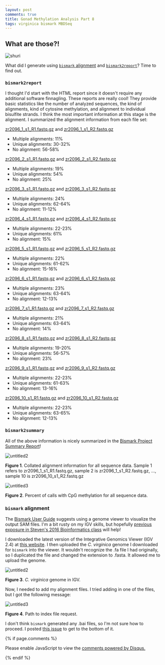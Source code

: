 ```yaml
---
layout: post
comments: true
title: Gonad Methylation Analysis Part 8
tags: virginica bismark MBDSeq
---
```


## What are those?!  

![shuri](https://78.media.tumblr.com/1ba82b636e2962b2d3fc108ca3a150f4/tumblr_p4oz7qKvPJ1rzfnw1o3_1280.png)

What did I generate using [`bismark` alignment](https://yaaminiv.github.io/Gonad-Methylation-Analysis-Part5/) and [`bismark2report`](https://yaaminiv.github.io/Gonad-Methylation-Analysis-Part6/)? Time to find out.

### `bismark2report`

I thought I'd start with the HTML report since it doesn't require any additional software finnagling. These reports are really cool! They provide basic statistics like the number of analyzed sequences, the kind of alignments, kind of cytosine methylation, and alignment to individual bisulfite strands. I think the most important information at this stage is the alignment. I summarized the alignment information from each file set:

[zr2096_1_s1_R1.fastq.gz](https://github.com/RobertsLab/project-virginica-oa/blob/master/analyses/2018-04-27-Bismark/2018-04-29-Bismark2Report-Outputs/zr2096_1_s1_R1_bismark_bt2_SE_report.html) and [zr2096_1_s1_R2.fastq.gz](https://github.com/RobertsLab/project-virginica-oa/blob/master/analyses/2018-04-27-Bismark/2018-04-29-Bismark2Report-Outputs/zr2096_1_s1_R2_bismark_bt2_SE_report.html)
- Multiple alignments: 11%
- Unique alignments: 30-32%
- No alignment: 56-58%

[zr2096_2_s1_R1.fastq.gz](https://github.com/RobertsLab/project-virginica-oa/blob/master/analyses/2018-04-27-Bismark/2018-04-29-Bismark2Report-Outputs/zr2096_2_s1_R1_bismark_bt2_SE_report.html) and [zr2096_2_s1_R2.fastq.gz](https://github.com/RobertsLab/project-virginica-oa/blob/master/analyses/2018-04-27-Bismark/2018-04-29-Bismark2Report-Outputs/zr2096_2_s1_R2_bismark_bt2_SE_report.html)
- Multiple alignments: 19%
- Unique alignments: 54%
- No alignment: 25%

[zr2096_3_s1_R1.fastq.gz](https://github.com/RobertsLab/project-virginica-oa/blob/master/analyses/2018-04-27-Bismark/2018-04-29-Bismark2Report-Outputs/zr2096_3_s1_R1_bismark_bt2_SE_report.html) and [zr2096_3_s1_R2.fastq.gz](https://github.com/RobertsLab/project-virginica-oa/blob/master/analyses/2018-04-27-Bismark/2018-04-29-Bismark2Report-Outputs/zr2096_3_s1_R2_bismark_bt2_SE_report.html)
- Multiple alignments: 24%
- Unique alignments: 62-64%
- No alignment: 11-12%

[zr2096_4_s1_R1.fastq.gz](https://github.com/RobertsLab/project-virginica-oa/blob/master/analyses/2018-04-27-Bismark/2018-04-29-Bismark2Report-Outputs/zr2096_4_s1_R1_bismark_bt2_SE_report.html) and [zr2096_4_s1_R2.fastq.gz](https://github.com/RobertsLab/project-virginica-oa/blob/master/analyses/2018-04-27-Bismark/2018-04-29-Bismark2Report-Outputs/zr2096_4_s1_R2_bismark_bt2_SE_report.html)
- Multiple alignments: 22-23%
- Unique alignments: 61%
- No alignment: 15%

[zr2096_5_s1_R1.fastq.gz](https://github.com/RobertsLab/project-virginica-oa/blob/master/analyses/2018-04-27-Bismark/2018-04-29-Bismark2Report-Outputs/zr2096_5_s1_R1_bismark_bt2_SE_report.html) and [zr2096_5_s1_R2.fastq.gz](https://github.com/RobertsLab/project-virginica-oa/blob/master/analyses/2018-04-27-Bismark/2018-04-29-Bismark2Report-Outputs/zr2096_5_s1_R2_bismark_bt2_SE_report.html)
- Multiple alignments: 22%
- Unique alignments: 61-62%
- No alignment: 15-16%

[zr2096_6_s1_R1.fastq.gz](https://github.com/RobertsLab/project-virginica-oa/blob/master/analyses/2018-04-27-Bismark/2018-04-29-Bismark2Report-Outputs/zr2096_6_s1_R1_bismark_bt2_SE_report.html) and [zr2096_6_s1_R2.fastq.gz](https://github.com/RobertsLab/project-virginica-oa/blob/master/analyses/2018-04-27-Bismark/2018-04-29-Bismark2Report-Outputs/zr2096_6_s1_R2_bismark_bt2_SE_report.html)
- Multiple alignments: 23%
- Unique alignments: 63-64%
- No alignment: 12-13%

[zr2096_7_s1_R1.fastq.gz](https://github.com/RobertsLab/project-virginica-oa/blob/master/analyses/2018-04-27-Bismark/2018-04-29-Bismark2Report-Outputs/zr2096_7_s1_R1_bismark_bt2_SE_report.html) and [zr2096_7_s1_R2.fastq.gz](https://github.com/RobertsLab/project-virginica-oa/blob/master/analyses/2018-04-27-Bismark/2018-04-29-Bismark2Report-Outputs/zr2096_7_s1_R2_bismark_bt2_SE_report.html)
- Multiple alignments: 21%
- Unique alignments: 63-64%
- No alignment: 14%

[zr2096_8_s1_R1.fastq.gz](https://github.com/RobertsLab/project-virginica-oa/blob/master/analyses/2018-04-27-Bismark/2018-04-29-Bismark2Report-Outputs/zr2096_8_s1_R1_bismark_bt2_SE_report.html) and [zr2096_8_s1_R2.fastq.gz](https://github.com/RobertsLab/project-virginica-oa/blob/master/analyses/2018-04-27-Bismark/2018-04-29-Bismark2Report-Outputs/zr2096_8_s1_R2_bismark_bt2_SE_report.html)
- Multiple alignments: 19-20%
- Unique alignments: 56-57%
- No alignment: 23%

[zr2096_9_s1_R1.fastq.gz](https://github.com/RobertsLab/project-virginica-oa/blob/master/analyses/2018-04-27-Bismark/2018-04-29-Bismark2Report-Outputs/zr2096_9_s1_R1_bismark_bt2_SE_report.html) and [zr2096_9_s1_R2.fastq.gz](https://github.com/RobertsLab/project-virginica-oa/blob/master/analyses/2018-04-27-Bismark/2018-04-29-Bismark2Report-Outputs/zr2096_9_s1_R2_bismark_bt2_SE_report.html)
- Multiple alignments: 22-23%
- Unique alignments: 61-63%
- No alignment: 13-16%

[zr2096_10_s1_R1.fastq.gz](https://github.com/RobertsLab/project-virginica-oa/blob/master/analyses/2018-04-27-Bismark/2018-04-29-Bismark2Report-Outputs/zr2096_10_s1_R1_bismark_bt2_SE_report.html) and [zr2096_10_s1_R2.fastq.gz](https://github.com/RobertsLab/project-virginica-oa/blob/master/analyses/2018-04-27-Bismark/2018-04-29-Bismark2Report-Outputs/zr2096_10_s1_R2_bismark_bt2_SE_report.html)
- Multiple alignments: 22-23%
- Unique alignments: 63-65%
- No alignment: 12-13%

### `bismark2summary`

All of the above information is nicely summarized in the [Bismark Project Summary Report](https://github.com/RobertsLab/project-virginica-oa/blob/master/analyses/2018-04-27-Bismark/bismark_summary_report.html)!

![untitled2](https://user-images.githubusercontent.com/22335838/39730790-88d4ef40-5218-11e8-9dbb-5a2cc11776ea.png)

**Figure 1**. Collated alignment information for all sequence data. Sample 1 refers to zr2096_1_s1_R1.fastq.gz, sample 2 is zr2096_1_s1_R2.fastq.gz, ..., sample 10 is zr2096_10_s1_R2.fastq.gz

![untitled3](https://user-images.githubusercontent.com/22335838/39730791-89039886-5218-11e8-9ca0-cc374c2eeb3f.png)

**Figure 2**. Percent of calls with CpG methylation for all sequence data.

### `bismark` alignment

The [Bismark User Guide](https://rawgit.com/FelixKrueger/Bismark/master/Docs/Bismark_User_Guide.html#ii-bismark-alignment-step) suggests using a genome viewer to visualize the output SAM files. I'm a bit rusty on my IGV skills, but hopefully [previous exposure in Steven's 2016 Bioinformatics class](http://sr320.github.io/course-fish546-2016/07-Notes/#1) will help!

I downloaded the latest version of the Integrative Genomics Viewer (IGV 2.4) at [this website](http://software.broadinstitute.org/software/igv/download). I then uploaded the *C. virginica* genome I downloaded for `bismark` into the viewer. It wouldn't recognize the .fa file I had originally, so I duplicated the file and changed the extension to .fasta. It allowed me to upload the genome.

![untitled2](https://user-images.githubusercontent.com/22335838/39731461-940b4f18-521c-11e8-9dee-25576ad27b96.png)

**Figure 3**. *C. virginica* genome in IGV.

Now, I needed to add my alignment files. I tried adding in one of the files, but I got the following message:

![untitled3](https://user-images.githubusercontent.com/22335838/39731644-a956194c-521d-11e8-8be8-fc6f3d78a447.png)

**Figure 4**. Path to index file request.

I don't think `bismark` generated any .bai files, so I'm not sure how to proceed. I posted [this issue](https://github.com/RobertsLab/resources/issues/248) to get to the bottom of it.

{% if page.comments %}

<div id="disqus_thread"></div>
<script>

/**
*  RECOMMENDED CONFIGURATION VARIABLES: EDIT AND UNCOMMENT THE SECTION BELOW TO INSERT DYNAMIC VALUES FROM YOUR PLATFORM OR CMS.
*  LEARN WHY DEFINING THESE VARIABLES IS IMPORTANT: https://disqus.com/admin/universalcode/#configuration-variables*/
/*
var disqus_config = function () {
this.page.url = PAGE_URL;  // Replace PAGE_URL with your page's canonical URL variable
this.page.identifier = PAGE_IDENTIFIER; // Replace PAGE_IDENTIFIER with your page's unique identifier variable
};
*/
(function() { // DON'T EDIT BELOW THIS LINE
var d = document, s = d.createElement('script');
s.src = 'https://the-responsible-grad-student.disqus.com/embed.js';
s.setAttribute('data-timestamp', +new Date());
(d.head || d.body).appendChild(s);
})();
</script>
<noscript>Please enable JavaScript to view the <a href="https://disqus.com/?ref_noscript">comments powered by Disqus.</a></noscript>

{% endif %}

<script id="dsq-count-scr" src="//the-responsible-grad-student.disqus.com/count.js" async></script>
